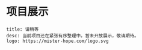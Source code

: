 # 项目展示
```card
title: 请稍等
desc: 当前项目还在紧张有序整理中。暂未开放展示，敬请期待。
logo: https://mister-hope.com/logo.svg
```



